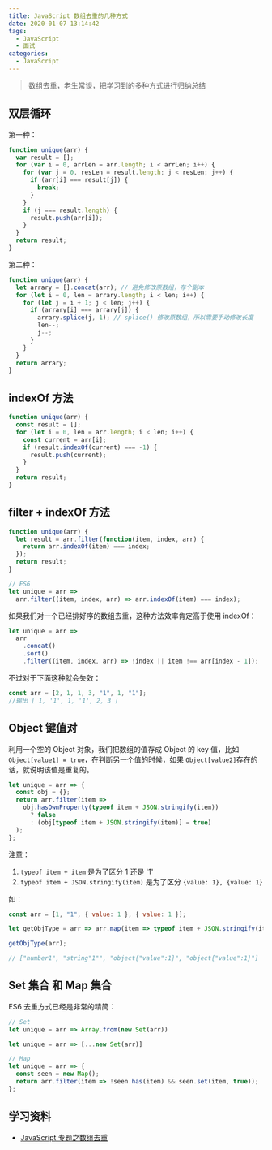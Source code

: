 ```yaml
---
title: JavaScript 数组去重的几种方式
date: 2020-01-07 13:14:42
tags:
  - JavaScript
  - 面试
categories:
  - JavaScript
---
```


> 数组去重，老生常谈，把学习到的多种方式进行归纳总结

<!--more-->

## 双层循环

第一种：

```js
function unique(arr) {
  var result = [];
  for (var i = 0, arrLen = arr.length; i < arrLen; i++) {
    for (var j = 0, resLen = result.length; j < resLen; j++) {
      if (arr[i] === result[j]) {
        break;
      }
    }
    if (j === result.length) {
      result.push(arr[i]);
    }
  }
  return result;
}
```

第二种：

```js
function unique(arr) {
  let arrary = [].concat(arr); // 避免修改原数组，存个副本
  for (let i = 0, len = arrary.length; i < len; i++) {
    for (let j = i + 1; j < len; j++) {
      if (arrary[i] === arrary[j]) {
        arrary.splice(j, 1); // splice() 修改原数组，所以需要手动修改长度
        len--;
        j--;
      }
    }
  }
  return arrary;
}
```

## indexOf 方法

```js
function unique(arr) {
  const result = [];
  for (let i = 0, len = arr.length; i < len; i++) {
    const current = arr[i];
    if (result.indexOf(current) === -1) {
      result.push(current);
    }
  }
  return result;
}
```

## filter + indexOf 方法

```js
function unique(arr) {
  let result = arr.filter(function(item, index, arr) {
    return arr.indexOf(item) === index;
  });
  return result;
}

// ES6
let unique = arr =>
  arr.filter((item, index, arr) => arr.indexOf(item) === index);
```

如果我们对一个已经排好序的数组去重，这种方法效率肯定高于使用 indexOf：

```js
let unique = arr =>
  arr
    .concat()
    .sort()
    .filter((item, index, arr) => !index || item !== arr[index - 1]);
```

不过对于下面这种就会失效：

```js
const arr = [2, 1, 1, 3, "1", 1, "1"];
//输出 [ 1, '1', 1, '1', 2, 3 ]
```

## Object 键值对

利用一个空的 Object 对象，我们把数组的值存成 Object 的 key 值，比如 `Object[value1] = true`，在判断另一个值的时候，如果 `Object[value2]`存在的话，就说明该值是重复的。

```js
let unique = arr => {
  const obj = {};
  return arr.filter(item =>
    obj.hasOwnProperty(typeof item + JSON.stringify(item))
      ? false
      : (obj[typeof item + JSON.stringify(item)] = true)
  );
};
```

注意：

1. `typeof item + item` 是为了区分 1 还是 '1'
2. `typeof item + JSON.stringify(item)` 是为了区分 `{value: 1}, {value: 1}`

如：

```js
const arr = [1, "1", { value: 1 }, { value: 1 }];

let getObjType = arr => arr.map(item => typeof item + JSON.stringify(item));

getObjType(arr);

// ["number1", "string"1"", "object{"value":1}", "object{"value":1}"]
```

## Set 集合 和 Map 集合

ES6 去重方式已经是非常的精简：

```js
// Set
let unique = arr => Array.from(new Set(arr))

let unique = arr => [...new Set(arr)]

// Map
let unique = arr => {
  const seen = new Map();
  return arr.filter(item => !seen.has(item) && seen.set(item, true));
};
```

## 学习资料

- [JavaScript 专题之数组去重](https://github.com/mqyqingfeng/Blog/issues/27)

